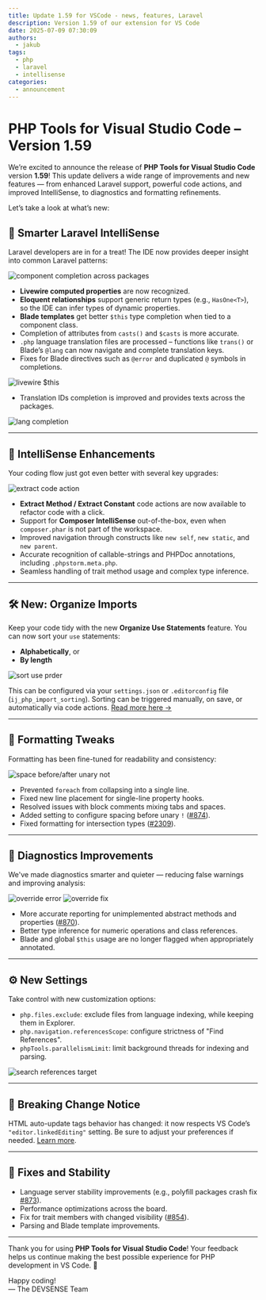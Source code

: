 ```yaml
---
title: Update 1.59 for VSCode - news, features, Laravel
description: Version 1.59 of our extension for VS Code
date: 2025-07-09 07:30:09
authors:
  - jakub
tags:
  - php
  - laravel
  - intellisense
categories:
  - announcement
---
```


# PHP Tools for Visual Studio Code – Version 1.59

We’re excited to announce the release of **PHP Tools for Visual Studio Code** version **1.59**! This update delivers a wide range of improvements and new features — from enhanced Laravel support, powerful code actions, and improved IntelliSense, to diagnostics and formatting refinements.

Let’s take a look at what’s new:

<!-- more -->

## 🧠 Smarter Laravel IntelliSense

Laravel developers are in for a treat! The IDE now provides deeper insight into common Laravel patterns:

![component completion across packages](imgs/update-1.59-vscode/image.png)

- **Livewire computed properties** are now recognized.
- **Eloquent relationships** support generic return types (e.g., `HasOne<T>`), so the IDE can infer types of dynamic properties.
- **Blade templates** get better `$this` type completion when tied to a component class.
- Completion of attributes from `casts()` and `$casts` is more accurate.
- `.php` language translation files are processed – functions like `trans()` or Blade’s `@lang` can now navigate and complete translation keys.
- Fixes for Blade directives such as `@error` and duplicated `@` symbols in completions.

![livewire $this](imgs/update-1.59-vscode/image-7.png)

- Translation IDs completion is improved and provides texts across the packages. 

![lang completion](imgs/update-1.59-vscode/image-8.png)

---

## 🧠 IntelliSense Enhancements

Your coding flow just got even better with several key upgrades:

![extract code action](imgs/update-1.59-vscode/image-1.png)

- **Extract Method / Extract Constant** code actions are now available to refactor code with a click.
- Support for **Composer IntelliSense** out-of-the-box, even when `composer.phar` is not part of the workspace.
- Improved navigation through constructs like `new self`, `new static`, and `new parent`.
- Accurate recognition of callable-strings and PHPDoc annotations, including `.phpstorm.meta.php`.
- Seamless handling of trait method usage and complex type inference.

---

## 🛠️ New: Organize Imports

Keep your code tidy with the new **Organize Use Statements** feature. You can now sort your `use` statements:

- **Alphabetically**, or
- **By length**

![sort use prder](imgs/update-1.59-vscode/image-2.png)

This can be configured via your `settings.json` or `.editorconfig` file (`ij_php_import_sorting`). Sorting can be triggered manually, on save, or automatically via code actions. [Read more here →](https://docs.devsense.com/vscode/code%20actions/organize-uses/)

---

## 🔧 Formatting Tweaks

Formatting has been fine-tuned for readability and consistency:

![space before/after unary not](imgs/update-1.59-vscode/image-3.png)

- Prevented `foreach` from collapsing into a single line.
- Fixed new line placement for single-line property hooks.
- Resolved issues with block comments mixing tabs and spaces.
- Added setting to configure spacing before unary `!` ([#874](https://github.com/DEVSENSE/phptools-docs/issues/874)).
- Fixed formatting for intersection types ([#2309](https://community.devsense.com/d/2309)).

---

## 🧪 Diagnostics Improvements

We've made diagnostics smarter and quieter — reducing false warnings and improving analysis:

![override error](imgs/update-1.59-vscode/image-4.png)
![override fix](imgs/update-1.59-vscode/image-5.png)

- More accurate reporting for unimplemented abstract methods and properties ([#870](https://github.com/DEVSENSE/phptools-docs/issues/870)).
- Better type inference for numeric operations and class references.
- Blade and global `$this` usage are no longer flagged when appropriately annotated.

---

## ⚙️ New Settings

Take control with new customization options:

- `php.files.exclude`: exclude files from language indexing, while keeping them in Explorer.
- `php.navigation.referencesScope`: configure strictness of "Find References".
- `phpTools.parallelismLimit`: limit background threads for indexing and parsing.

![search references target](imgs/update-1.59-vscode/image-6.png)

---

## 🚨 Breaking Change Notice

HTML auto-update tags behavior has changed: it now respects VS Code’s `"editor.linkedEditing"` setting. Be sure to adjust your preferences if needed. [Learn more](https://code.visualstudio.com/docs/languages/html#_auto-update-tags).

---

## 🐛 Fixes and Stability

- Language server stability improvements (e.g., polyfill packages crash fix [#873](https://github.com/DEVSENSE/phptools-docs/issues/873)).
- Performance optimizations across the board.
- Fix for trait members with changed visibility ([#854](https://github.com/DEVSENSE/phptools-docs/issues/854)).
- Parsing and Blade template improvements.

---

Thank you for using **PHP Tools for Visual Studio Code**! Your feedback helps us continue making the best possible experience for PHP development in VS Code. 🚀

Happy coding!  
— The DEVSENSE Team
